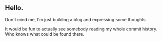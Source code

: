 ## Hello.
Don't mind me, I'm just building a blog and expressing some thoughts.

It would be fun to actually see somebody reading my whole commit history. Who knows what could be found there.
